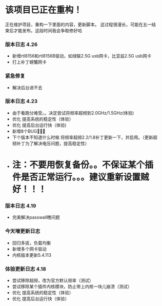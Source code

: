 # 该项目已正在重构！
正在维护项目，重构一下里面的内容，更新脚本。
这过程很漫长，可能在五一结束后才能发布。这段时间我会争取修好哈
### 版本日志 4.26
- 新增rtl8156和rtl8156B驱动，如绿联2.5G usb网卡，比亚兹2.5G usb网卡
- 打上补丁螃蟹网卡
### 紧急修复
- 解决后台进不去
### 版本日志 4.23
- 由于看跑分难受。。决定尝试将频率超频到2.0GHz/1.5GHz(体验)
- 优化 提高系统的稳定性（体验）
- 优化 提高后台运行快（体验)
- 新增8个BUG🌚🌚🤪
- 下个版本不知道什么时候 将频率超频2.2/1.8补丁更新一下，并启用。（更新超频补丁为了解决电压问题，提高稳定性）
- # 注：不要用恢复备份。。不保证某个插件是否正常运行。。。建议重新设置贼好！！！
### 版本日志 4.19
- 完美解决passwall瞎问题
### 今天增更新日志
- 回归多拔，负载均衡
- 新增多个网卡驱动
- 内核版本更新5.4.113
### 体验更新日志 4.18
- 尝试移除超频，改为官方默认频率（测试）
- 尝试移除某个插件内核模块，防止带上内核一块儿崩溃（测试）
- 优化 提高系统的稳定性（体验）
- 优化 提高后台运行快（体验）
